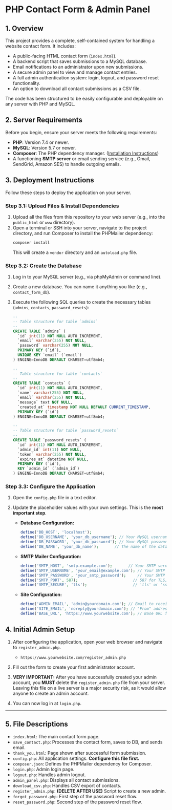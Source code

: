 # PHP Contact Form & Admin Panel

## 1. Overview

This project provides a complete, self-contained system for handling a website contact form. It includes:

- A public-facing HTML contact form (`index.html`).
- A backend script that saves submissions to a MySQL database.
- Email notifications to an administrator upon new submissions.
- A secure admin panel to view and manage contact entries.
- A full admin authentication system: login, logout, and password reset functionality.
- An option to download all contact submissions as a CSV file.

The code has been structured to be easily configurable and deployable on any server with PHP and MySQL.

## 2. Server Requirements

Before you begin, ensure your server meets the following requirements:

- **PHP**: Version 7.4 or newer.
- **MySQL**: Version 5.7 or newer.
- **Composer**: The PHP dependency manager. ([Installation Instructions](https://getcomposer.org/doc/00-intro.md))
- A functioning **SMTP server** or email sending service (e.g., Gmail, SendGrid, Amazon SES) to handle outgoing emails.

## 3. Deployment Instructions

Follow these steps to deploy the application on your server.

### Step 3.1: Upload Files & Install Dependencies

1.  Upload all the files from this repository to your web server (e.g., into the `public_html` or `www` directory).
2.  Open a terminal or SSH into your server, navigate to the project directory, and run Composer to install the PHPMailer dependency:
    ```bash
    composer install
    ```
    This will create a `vendor` directory and an `autoload.php` file.

### Step 3.2: Create the Database

1.  Log in to your MySQL server (e.g., via phpMyAdmin or command line).
2.  Create a new database. You can name it anything you like (e.g., `contact_form_db`).
3.  Execute the following SQL queries to create the necessary tables (`admins`, `contacts`, `password_resets`):

    ```sql
    --
    -- Table structure for table `admins`
    --
    CREATE TABLE `admins` (
      `id` int(11) NOT NULL AUTO_INCREMENT,
      `email` varchar(255) NOT NULL,
      `password` varchar(255) NOT NULL,
      PRIMARY KEY (`id`),
      UNIQUE KEY `email` (`email`)
    ) ENGINE=InnoDB DEFAULT CHARSET=utf8mb4;

    --
    -- Table structure for table `contacts`
    --
    CREATE TABLE `contacts` (
      `id` int(11) NOT NULL AUTO_INCREMENT,
      `name` varchar(255) NOT NULL,
      `email` varchar(255) NOT NULL,
      `message` text NOT NULL,
      `created_at` timestamp NOT NULL DEFAULT CURRENT_TIMESTAMP,
      PRIMARY KEY (`id`)
    ) ENGINE=InnoDB DEFAULT CHARSET=utf8mb4;

    --
    -- Table structure for table `password_resets`
    --
    CREATE TABLE `password_resets` (
      `id` int(11) NOT NULL AUTO_INCREMENT,
      `admin_id` int(11) NOT NULL,
      `token` varchar(255) NOT NULL,
      `expires_at` datetime NOT NULL,
      PRIMARY KEY (`id`),
      KEY `admin_id` (`admin_id`)
    ) ENGINE=InnoDB DEFAULT CHARSET=utf8mb4;
    ```

### Step 3.3: Configure the Application

1.  Open the `config.php` file in a text editor.
2.  Update the placeholder values with your own settings. This is the **most important step**.

    - **Database Configuration:**
      ```php
      define('DB_HOST', 'localhost');
      define('DB_USERNAME', 'your_db_username'); // Your MySQL username
      define('DB_PASSWORD', 'your_db_password'); // Your MySQL password
      define('DB_NAME', 'your_db_name');       // The name of the database you created
      ```

    - **SMTP Mailer Configuration:**
      ```php
      define('SMTP_HOST', 'smtp.example.com');       // Your SMTP server address
      define('SMTP_USERNAME', 'your_email@example.com'); // Your SMTP username
      define('SMTP_PASSWORD', 'your_smtp_password');     // Your SMTP password
      define('SMTP_PORT', 587);                        // 587 for TLS, 465 for SSL
      define('SMTP_SECURE', 'tls');                    // 'tls' or 'ssl'
      ```

    - **Site Configuration:**
      ```php
      define('ADMIN_EMAIL', 'admin@yourdomain.com'); // Email to receive contact notifications
      define('SITE_EMAIL', 'noreply@yourdomain.com'); // "From" address for system emails
      define('BASE_URL', 'https://www.yourwebsite.com'); // Base URL for reset links
      ```

## 4. Initial Admin Setup

1.  After configuring the application, open your web browser and navigate to `register_admin.php`.
    - `https://www.yourwebsite.com/register_admin.php`
2.  Fill out the form to create your first administrator account.

3.  **VERY IMPORTANT:** After you have successfully created your admin account, you **MUST** delete the `register_admin.php` file from your server. Leaving this file on a live server is a major security risk, as it would allow anyone to create an admin account.

4.  You can now log in at `login.php`.

---

## 5. File Descriptions

- `index.html`: The main contact form page.
- `save_contact.php`: Processes the contact form, saves to DB, and sends email.
- `thank_you.html`: Page shown after successful form submission.
- `config.php`: All application settings. **Configure this file first.**
- `composer.json`: Defines the PHPMailer dependency for Composer.
- `login.php`: Admin login page.
- `logout.php`: Handles admin logout.
- `admin_panel.php`: Displays all contact submissions.
- `download_csv.php`: Handles CSV export of contacts.
- `register_admin.php`: **(DELETE AFTER USE)** Script to create a new admin.
- `forgot_password.php`: First step of the password reset flow.
- `reset_password.php`: Second step of the password reset flow.
